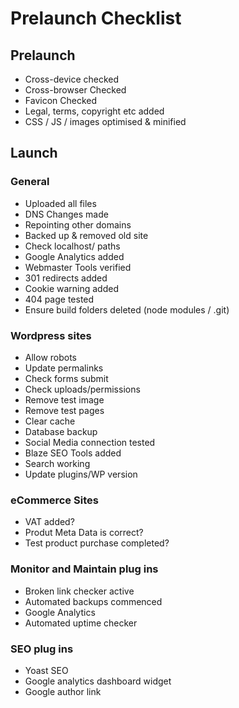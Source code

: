 # Prelaunch Checklist
## Prelaunch
- Cross-device checked
- Cross-browser Checked
- Favicon Checked
- Legal, terms, copyright etc added
- CSS / JS / images optimised & minified

## Launch
### General
- Uploaded all files
- DNS Changes made
- Repointing other domains
- Backed up & removed old site
- Check localhost/ paths
- Google Analytics added
- Webmaster Tools verified
- 301 redirects added
- Cookie warning added
- 404 page tested
- Ensure build folders deleted (node modules / .git)

### Wordpress sites
- Allow robots
- Update permalinks
- Check forms submit
- Check uploads/permissions
- Remove test image
- Remove test pages
- Clear cache
- Database backup
- Social Media connection tested
- Blaze SEO Tools added
- Search working
- Update plugins/WP version

### eCommerce Sites
- VAT added?
- Produt Meta Data is correct?
- Test product purchase completed?

### Monitor and Maintain plug ins
- Broken link checker active
- Automated backups commenced
- Google Analytics 
- Automated uptime checker

### SEO plug ins
- Yoast SEO
- Google analytics dashboard widget
- Google author link 
